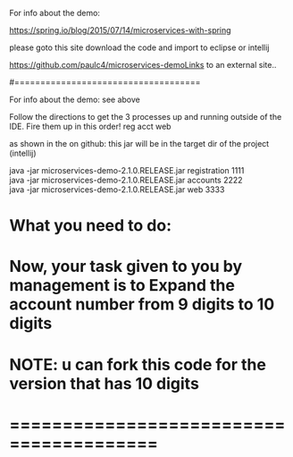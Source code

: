 For info about the demo:

https://spring.io/blog/2015/07/14/microservices-with-spring

 

please goto this site  download the code and import to eclipse or intellij

 

 https://github.com/paulc4/microservices-demoLinks to an external site..

#====================================

For info about the demo:
see above

Follow the directions to get the 3 processes up and running outside of the IDE.
Fire them up in this order!  reg acct web

as shown in the on github:  this jar will be in the target dir of the project (intellij)

java -jar microservices-demo-2.1.0.RELEASE.jar registration 1111    <br>
java -jar microservices-demo-2.1.0.RELEASE.jar accounts 2222    <br>
java -jar microservices-demo-2.1.0.RELEASE.jar web 3333   <br>

# What you need to do:
# Now,   your task given to you by management is to Expand the account number from 9 digits to 10 digits

# NOTE:  u can fork this code for the version that has 10 digits
# ========================================

